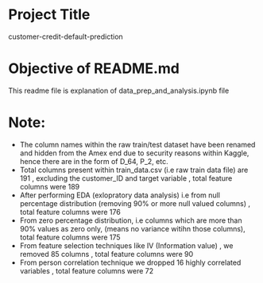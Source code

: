 # Project Title
customer-credit-default-prediction
# Objective of README.md
This readme file is explanation of data_prep_and_analysis.ipynb file

# Note: 
- The column names within the raw train/test dataset have been renamed and hidden from the Amex end due to security reasons within Kaggle, hence there are in the form of D_64, P_2, etc.
- Total columns present within train_data.csv (i.e raw train data file) are 191 , excluding the customer_ID and target variable , total feature columns were 189
- After performing EDA (exlopratory data analysis) i.e from null percentage distribution (removing 90% or more null valued columns) , total feature columns were 176
- From zero percentage distribution, i.e columns which are more than 90% values as zero only, (means no variance witihn those columns), total feature columns were 175
- From feature selection techniques like IV (Information value) , we removed 85 columns , total feature columns were 90
- From person correlation technique we dropped 16 highly correlated variables , total feature columns were 72
